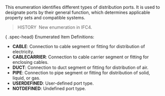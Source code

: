 This enumeration identifies different types of distribution ports. It is used to designate ports by their general function, which determines applicable property sets and compatible systems.

> HISTORY&nbsp; New enumeration in IFC4.

{ .spec-head}
Enumerated Item Definitions:

* **CABLE**: Connection to cable segment or fitting for distribution of electricity.
* **CABLECARRIER**: Connection to cable carrier segment or fitting for enclosing cables.
* **DUCT**: Connection to duct segment or fitting for distribution of air.
* **PIPE**: Connection to pipe segment or fitting for distribution of solid, liquid, or gas.
* **USERDEFINED**: User-defined port type.
* **NOTDEFINED**: Undefined port type.